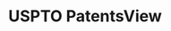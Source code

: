 ---
bigquery: https://console.cloud.google.com/bigquery?p=patents-public-data&d=patentsview&page=dataset
citation: Attribution should be given to PatentsView for use, distribution, or derivative
  works.
code: https://github.com/CSSIP-AIR/PatentsView-Code-Snippets/
contributors: USPTO
cost: None
description: 'PatentsView includes US patent data including raw data (summaries, applications,
  pregrant applications), disambugations of inventors and assignees, and inventor
  gender estimates.  Also foreign priority data, # of figures and sheets, and government
  interest statements.'
documentation: https://patentsview.org/query/builder-faqs
last_edit: 04/05/2022, 17:33:51
location: https://patentsview.org/
maintained_by: USPTO
record_creation_timestamp: 12/2/2020 17:20:46
schema_fields:
- classification_value
- ipc_version_indicator
- _102_date
- location_id
- subcategory_id
- field_id
- inventor_id
- disamb_inventor_id_20181127
- rel_id
- latitude
- longitude
- relkind
- disamb_inventor_id_20191008
- classification_status
- group
- organization
- rule_47
- disamb_assignee_id_20200630
- level_two
- disamb_inventor_id_20190820
- term_extension
- id
- disamb_assignee_id_20190820
- status
- main_group
- disamb_inventor_id_20191231
- sequence
- reldocno
- disamb_assignee_id_20190312
- deceased
- subclass_id
- lname
- county
- latin_name
- filename
- role
- disamb_assignee_id_20181127
- term_disclaimer
- rawassignee_id
- country
- category_id
- disamb_assignee_id_20191231
- citation_id
- county_fips
- disamb_inventor_id_20180528
- organization_id
- subgroup
- applicant_type
- state_fips
- type
- disamb_inventor_id_20190312
- num
- male
- term_grant
- lawyer_id
- action_date
- group_id
- f102_date
- rawinventor_id
- lapse_of_patent
- disamb_inventor_id_20200929
- attribution_status
- num_figures
- title
- number
- subsection_id
- contract_award_number
- num_sheets
- level_three
- uuid
- dependent
- patent_id
- exemplary
- name
- num_claims
- state
- city
- f371_date
- length
- disamb_inventor_id_20171003
- ipc_class
- latlong
- disclaimer_date
- rawlocation_id
- disamb_assignee_id_20191008
- variety
- disamb_inventor_id_20170808
- designation
- withdrawn
- symbol_position
- doc_type
- disamb_inventor_id_20201229
- sector_title
- field_title
- abstract
- fname
- section_id
- category
- text
- name_last
- name_first
- disamb_assignee_id_20200929
- male_flag
- _371_date
- date
- assignee_id
- gi_statement
- disamb_inventor_id_20171226
- series_code
- classification_level
- country_transformed
- disamb_inventor_id_20200331
- kind
- disamb_inventor_id_20170307
- subclass
- doctype
- mainclass_id
- disamb_inventor_id_20200630
- disamb_assignee_id_20200331
- section
- subgroup_id
- classification_data_source
- publication_number
- application_id
- level_one
shortname: patentsview
tags:
- disambiguation
- United States
- gender
terms_of_use: Creative Commons Attribution 4.0 International License.
timeframe: 1963-1999
title: USPTO PatentsView
uuid: cf1780b1-e265-4e49-8d1d-83b9cfe0fd9a
---